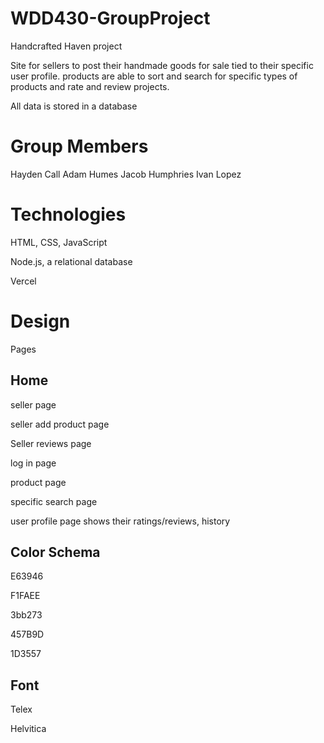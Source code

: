 # WDD430-GroupProject

Handcrafted Haven project

Site for sellers to post their handmade goods for sale tied to their specific user profile. products are able to sort and search for specific types of products and rate and review projects.

All data is stored in a database

# Group Members
Hayden Call
Adam Humes
Jacob Humphries
Ivan Lopez

# Technologies

HTML, CSS, JavaScript

Node.js, a relational database

Vercel

# Design

Pages

## Home

seller page

seller add product page

Seller reviews page

log in page

product page

specific search page

user profile page shows their ratings/reviews, history

## Color Schema 

E63946

F1FAEE

3bb273

457B9D

1D3557

## Font

Telex

<style>
@import url('https://fonts.googleapis.com/css2?family=Telex&display=swap');
</style>

Helvitica



